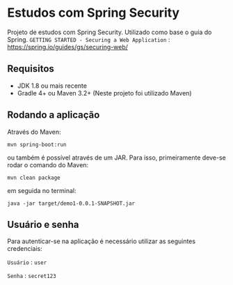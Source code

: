 # Estudos com Spring Security

Projeto de estudos com Spring Security. Utilizado como base o guia do Spring.
`GETTING STARTED - Securing a Web Application` : <https://spring.io/guides/gs/securing-web/>

## Requisitos

- JDK 1.8 ou mais recente
- Gradle 4+ ou Maven 3.2+ (Neste projeto foi utilizado Maven)

## Rodando a aplicação

Através do Maven:

`mvn spring-boot:run`

ou também é possível através de um JAR. Para isso, primeiramente deve-se rodar o comando do Maven:

`mvn clean package`

em seguida no terminal:

`java -jar target/demo1-0.0.1-SNAPSHOT.jar`

## Usuário e senha

Para autenticar-se na aplicação é necessário utilizar as seguintes credenciais:

`Usuário` : `user`

`Senha` : `secret123`